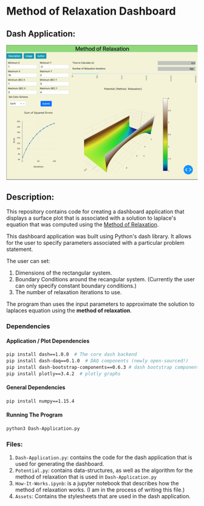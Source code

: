 # Method of Relaxation Dashboard 

## Dash Application:
![](application.png)
 

## Description:
This repository contains code for creating a dashboard application
that displays a surface plot that is associated with a solution to laplace's equation
that was computed using the [Method of Relaxation](https://en.wikipedia.org/wiki/Relaxation_(iterative_method)). 

This dashboard application was built using Python's dash library. 
It allows for the user to specify parameters
associated with a particular problem statement. 

The user can set: 
1. Dimensions of the rectangular system.
2. Boundary Conditions around the recangular system. (Currently the user can only specify constant boundary conditions.)
3. The number of relaxation iterations to use.
 
 The program than uses the input parameters to approximate the solution to laplaces equation using the
 **method of relaxation**.

### Dependencies

#### Application / Plot Dependencies
```Bash
pip install dash==1.0.0  # The core dash backend
pip install dash-daq==0.1.0  # DAQ components (newly open-sourced!)
pip install dash-bootstrap-components==0.6.3 # dash bootstrap components
pip install plotly==3.4.2  # plotly graphs
```
#### General Dependencies
```Bash
pip install numpy==1.15.4
```

#### Running The Program
```Bash
python3 Dash-Application.py
```

### Files:
1. `Dash-Application.py`: contains the code for the dash 
   application that is used for generating the dashboard.
2. `Potential.py`: contains data-structures, as well as the 
   algorithm for the method of relaxation that is used in
   `Dash-Application.py`
3. `How-It-Works.ipynb`: is a jupyter notebook that describes 
   how the method of relaxation works. (I am in the process of writing this file.)
4. `Assets`: Contains the stylesheets that are used in the 
   dash application. 
   
   
